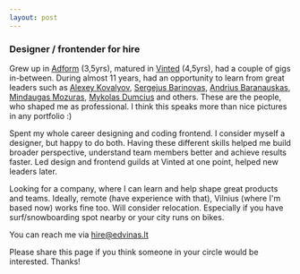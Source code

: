 ```yaml
---
layout: post
---
```


### Designer / frontender for hire

Grew up in [Adform](https://adform.com) (3,5yrs), matured in [Vinted](https://vinted.com) (4,5yrs), had a couple of gigs in-between. During almost 11 years, had an opportunity to learn from great leaders such as [Alexey Kovalyov](https://www.linkedin.com/in/aleksejkovaliov/), [Sergejus Barinovas](https://www.linkedin.com/in/sergejus/), [Andrius Baranauskas](https://www.linkedin.com/in/andriusbaranauskas/), [Mindaugas Mozuras](https://www.linkedin.com/in/mindaugasmozuras/), [Mykolas Dumcius](https://www.linkedin.com/in/mykolasdumcius/) and others. These are the people, who shaped me as professional. I think this speaks more than nice pictures in any portfolio :)

Spent my whole career designing and coding frontend. I consider myself a designer, but happy to do both. Having these different skills helped me build broader perspective, understand team members better and achieve results faster. Led design and frontend guilds at Vinted at one point, helped new leaders later.

Looking for a company, where I can learn and help shape great products and teams. Ideally, remote (have experience with that), Vilnius (where I'm based now) works fine too. Will consider relocation. Especially if you have surf/snowboarding spot nearby or your city runs on bikes.

You can reach me via <a href="mailto:hire@edvinas.lt" class="is-highlighted">hire@edvinas.lt</a>

<p class="post__meta">
  Please share this page if you think someone in your circle would be interested. Thanks!
</p>
